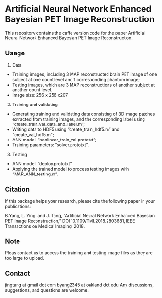 # Artificial Neural Network Enhanced Bayesian PET Image Reconstruction

This repository contains the caffe version code for the paper Artificial Neural Network Enhanced Bayesian PET Image Reconstruction. 

## Usage

1. Data

* Training images, including 3 MAP reconstructed brain PET image of one subject at one count level and 1 corresponding phantom image;
* Testing images, which are 3 MAP reconstructions of another subject at another count level.
* Image size: 256 x 256 x207

2. Training and validating

* Generating training and validating data consisting of 3D image patches extracted from training images, and the corresponding label 
using “create_train_val_data_and_label.m”;
* Writing data to HDF5 using “create_train_hdf5.m” and "create_val_hdf5.m";
* ANN model: “nonlinear_train_val.prototxt”;
* Training parameters: “solver.prototxt”.

3. Testing

* ANN model: “deploy.prototxt”;
* Applying the trained model to process testing images with “MAP_ANN_testing.m”.

## Citation

If this package helps your research, please cite the following paper in your publications:

B.Yang, L. Ying, and J. Tang, “Artificial Neural Network
Enhanced Bayesian PET Image Reconstruction,” DOI 10.1109/TMI.2018.2803681, IEEE
Transactions on Medical Imaging, 2018.

## Note 

Pleas contact us to access the training and testing image files as they are too large to upload.

## Contact
jingtang at gmail dot com
byang2345 at oakland dot edu
Any discussions, suggestions, and questions are welcome.
